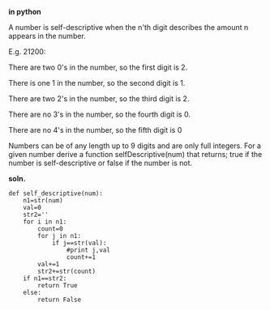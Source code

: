 __in python__

A number is self-descriptive when the n'th digit describes the amount n appears in the number.

E.g. 21200:

There are two 0's in the number, so the first digit is 2.

There is one 1 in the number, so the second digit is 1.

There are two 2's in the number, so the third digit is 2.

There are no 3's in the number, so the fourth digit is 0.

There are no 4's in the number, so the fifth digit is 0

Numbers can be of any length up to 9 digits and are only full integers. For a given number derive a function selfDescriptive(num) that returns; true if the number is self-descriptive or false if the number is not.



__soln.__

```
def self_descriptive(num):
    n1=str(num)
    val=0
    str2=''
    for i in n1:
        count=0
        for j in n1: 
            if j==str(val):
                #print j,val
                count+=1
        val+=1
        str2+=str(count)
    if n1==str2:
        return True
    else:
        return False
```